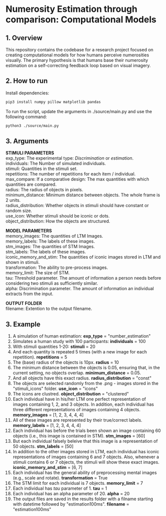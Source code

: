 # Numerosity Estimation through comparison: Computational Models

## 1. Overview

This repository contains the codebase for a research project focused on creating computational models for how humans perceive numerosities visually. The primary hypothesis is that humans base their numerosity estimation on a self-correcting feedback loop based on visual imagery.

## 2. How to run

Install dependencies:

```bash
pip3 install numpy pillow matplotlib pandas
```

To run the script, update the arguments in ./source/main.py and use the following command:

```bash
python3 ./source/main.py
```

## 3. Arguments

**STIMULI PARAMETERS**  
exp_type: The experimental type: _Discrimination_ or _estimation_.  
individuals: The Number of simulated individuals.  
stimuli: Quantities in the stimuli set.  
repetitions: The number of repetitions for each item / individual.  
max_compare: If a comparative design: The max quantities with which quantities are compared.  
radius: The radius of objects in pixels.  
minimum_distance: Minimum distance between objects. The whole frame is 2 units.  
radius_distribution: Whether objects in stimuli should have constant or random size.  
use_icon: Whether stimuli should be iconic or dots.  
object_distribution: How the objects are structured.

**MODEL PARAMETERS**  
memory_images: The quantities of LTM Images.  
memory_labels: The labels of these images.  
stm_images: The quantities of STM Images.  
stm_labels: The labels of these images.  
iconic_memory_and_stim: The quantities of iconic images stored in LTM and shown in stimuli.  
transformation: The ability to pre-process images.  
memory_limit: The size of STM.  
tau: Threshold parameter. The amount of information a person needs before considering two stimuli as sufficiently similar.  
alpha: Discrimination parameter. The amount of information an individual extracts from the input.

**OUTPUT FOLDER**  
filename: Extention to the output filename.

## 3. Example

1. A simulation of human estimation:
   **exp_type** = "number_estimation"
2. Simulates a human study with 100 participants:
   **individuals** = 100
3. With stimuli quantities 1-20:
   **stimuli** = 20
4. And each quantity is repeated 5 times (with a new image for each repetition).
   **repetitions** = 5
5. The (base) radius of the objects is 10px.
   **radius** = 10
6. The minimum distance between the objects is 0.05, ensuring that, in the current setting, no objects overlap.
   **minimum_distance** = 0.05.
7. And all objects have this exact radius.
   **radius_distribution** = "const"
8. The objects are selected randomly from the .png - images stored in the "stimuli_icons" folder.
   **use_icon** = "icons"
9. The icons are clustred.
   **object_distribution** = "clustered"
10. Each individual have in his/her LTM one perfect representation of images containing 1, 2, and 3 objects. In addition, each individual has three different representations of images containing 4 objects.
    **memory_images** = [1, 2, 3, 4, 4, 4]
11. All of these images are represented by their true/correct labels.
    **memory_labels** = [1, 2, 3, 4, 4, 4]
12. Each individual has before the trials been shown an image containing 60 objects (i.e., this image is contained in STM).
    **stm_images** = [60]
13. But each individual falsely beleive that this image is a representation of 50 objects.
    **stm_labels** = [50]
14. In addition to the other images stored in LTM, each individual has iconic representations of images containing 6 and 7 objects. Also, whenever a stimuli contains 6 or 7 objects, the stimuli will show these exact images.
    **iconic_memory_and_stim** = [6, 7]
15. Each individual has the general ability of preprocessing mental images (e.g., scale and rotate).
    **transformation** = True
16. The STM limit for each individual is 7 objects.
    **memory_limit** = 7
17. Each individual has _tau_ parameter of 1.
    **tau** = 1
18. Each individual has an alpha parameter of 20.
    **alpha** = 20
19. The output files are saved in the results folder with a filname starting with datetime followed by "estimation100ms".
    **filename** = "estimation100ms"
